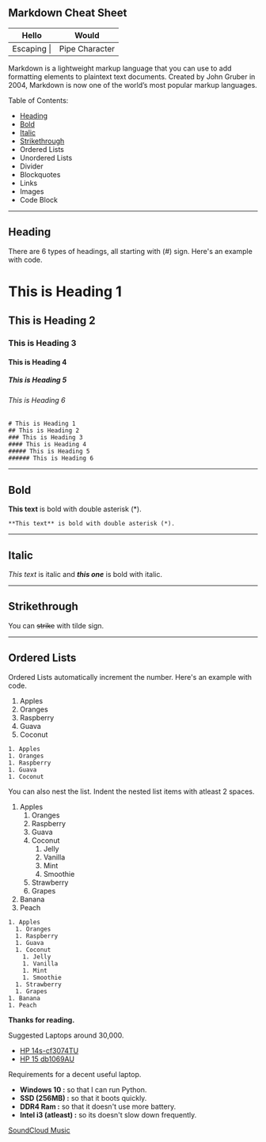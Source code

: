 ## Markdown Cheat Sheet

| Hello | Would |
| --- | --- |
| Escaping \| | Pipe Character |







Markdown is a lightweight markup language that you can use to add formatting elements to plaintext text documents. Created by John Gruber in 2004, Markdown is now one of the world’s most popular markup languages.

Table of Contents:
- [Heading](#heading)
- [Bold](#bold)
- [Italic](#italic)
- [Strikethrough](#strikethrough)
- Ordered Lists
- Unordered Lists
- Divider
- Blockquotes
- Links
- Images
- Code Block

---

## Heading
There are 6 types of headings, all starting with (#) sign. Here's an example with code.

# This is Heading 1
## This is Heading 2
### This is Heading 3
#### This is Heading 4
##### This is Heading 5
###### This is Heading 6

```
# This is Heading 1
## This is Heading 2
### This is Heading 3
#### This is Heading 4
##### This is Heading 5
###### This is Heading 6
```

---

## Bold

**This text** is bold with double asterisk (*).
```
**This text** is bold with double asterisk (*).
```
---

## Italic
*This text* is italic and ***this one*** is bold with italic.

---

## Strikethrough

You can ~~strike~~ with tilde sign.

---






## Ordered Lists
Ordered Lists automatically increment the number. Here's an example with code.

1. Apples
1. Oranges
1. Raspberry
1. Guava
1. Coconut

```
1. Apples
1. Oranges
1. Raspberry
1. Guava
1. Coconut
```

You can also nest the list. Indent the nested list items with atleast 2 spaces.

1. Apples
    1. Oranges
    1. Raspberry
    1. Guava
    1. Coconut
        1. Jelly
        1. Vanilla
        1. Mint
        1. Smoothie
    1. Strawberry
    1. Grapes
1. Banana
1. Peach

```
1. Apples
  1. Oranges
  1. Raspberry
  1. Guava
  1. Coconut
    1. Jelly
    1. Vanilla
    1. Mint
    1. Smoothie
  1. Strawberry
  1. Grapes
1. Banana
1. Peach
```




**Thanks for reading.**




















Suggested Laptops around 30,000.
- [HP 14s-cf3074TU](https://www.flipkart.com/hp-14s-core-i3-10th-gen-8-gb-256-gb-ssd-windows-10-home-14s-cf3074tu-thin-light-laptop/p/itm2d6c5477c8512?marketplace=FLIPKART&iid=bcb2b844-fb3d-4f02-b426-a1791e7b8198.COMFU3NRNWRZZ7SZ.SEARCH&ppt=sp&lid=LSTCOMFU3NRNWRZZ7SZRF4PTK&srno=s_1_1&qH=e5b77be2e8be448e&pid=COMFU3NRNWRZZ7SZ&affid=niksornik&ssid=ii2xmbeh4w0000001607929449194&otracker1=search&ppn=sp&pageUID=1608004271357)
- [HP 15 db1069AU](https://www.amazon.in/gp/product/B083RD58F6/ref=as_li_tl?ie=UTF8&camp=3638&creative=24630&creativeASIN=B083RD58F6&linkCode=as2&tag=b2d-21&linkId=cbd298f8987c21888a7435e3d5e3bf36)

Requirements for a decent useful laptop.
- **Windows 10 :** so that I can run Python.
- **SSD (256MB) :** so that it boots quickly.
- **DDR4 Ram :** so that it doesn't use more battery.
- **Intel i3 (atleast) :** so its doesn't slow down frequently.


[SoundCloud Music](https://m.soundcloud.com/chrisheria/sets/workout-music)


